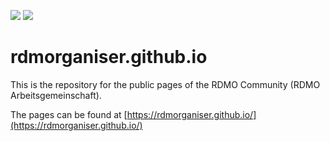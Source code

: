 ![](https://github.com/rdmorganiser/rdmorganiser.github.io/actions/workflows/pages.yml/badge.svg) ![](https://github.com/rdmorganiser/rdmorganiser.github.io/actions/workflows/check-links.yml/badge.svg)

# rdmorganiser.github.io

This is the repository for the public pages of the RDMO Community (RDMO Arbeitsgemeinschaft).

The pages can be found at [https://rdmorganiser.github.io/](https://rdmorganiser.github.io/)
